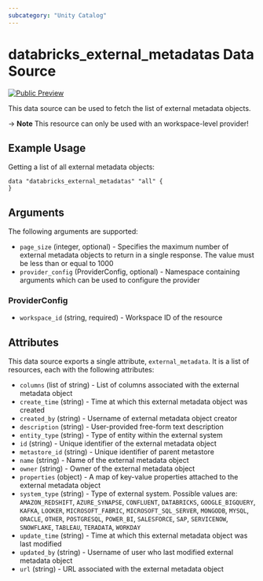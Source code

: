 ```yaml
---
subcategory: "Unity Catalog"
---
```

# databricks_external_metadatas Data Source
[![Public Preview](https://img.shields.io/badge/Release_Stage-Public_Preview-yellowgreen)](https://docs.databricks.com/aws/en/release-notes/release-types)

This data source can be used to fetch the list of external metadata objects.

-> **Note** This resource can only be used with an workspace-level provider!

## Example Usage
Getting a list of all external metadata objects:

```hcl
data "databricks_external_metadatas" "all" {
}
```

## Arguments
The following arguments are supported:
* `page_size` (integer, optional) - Specifies the maximum number of external metadata objects to return in a single response.
  The value must be less than or equal to 1000
* `provider_config` (ProviderConfig, optional) - Namespace containing arguments which can be used to configure the provider

### ProviderConfig
* `workspace_id` (string, required) - Workspace ID of the resource


## Attributes
This data source exports a single attribute, `external_metadata`. It is a list of resources, each with the following attributes:
* `columns` (list of string) - List of columns associated with the external metadata object
* `create_time` (string) - Time at which this external metadata object was created
* `created_by` (string) - Username of external metadata object creator
* `description` (string) - User-provided free-form text description
* `entity_type` (string) - Type of entity within the external system
* `id` (string) - Unique identifier of the external metadata object
* `metastore_id` (string) - Unique identifier of parent metastore
* `name` (string) - Name of the external metadata object
* `owner` (string) - Owner of the external metadata object
* `properties` (object) - A map of key-value properties attached to the external metadata object
* `system_type` (string) - Type of external system. Possible values are: `AMAZON_REDSHIFT`, `AZURE_SYNAPSE`, `CONFLUENT`, `DATABRICKS`, `GOOGLE_BIGQUERY`, `KAFKA`, `LOOKER`, `MICROSOFT_FABRIC`, `MICROSOFT_SQL_SERVER`, `MONGODB`, `MYSQL`, `ORACLE`, `OTHER`, `POSTGRESQL`, `POWER_BI`, `SALESFORCE`, `SAP`, `SERVICENOW`, `SNOWFLAKE`, `TABLEAU`, `TERADATA`, `WORKDAY`
* `update_time` (string) - Time at which this external metadata object was last modified
* `updated_by` (string) - Username of user who last modified external metadata object
* `url` (string) - URL associated with the external metadata object